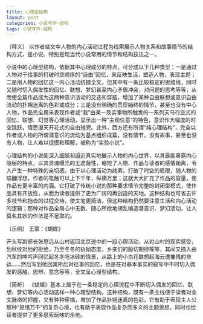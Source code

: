 ```yaml
---
title: 心理型结构
layout: post
categories: 小说写作-结构
tags: 小说写作-结构
---
```


〔释义〕 以作者或文中人物的内心活动过程为线索展示人物关系和故事情节的结构方式，是小说、特别是现当代小说常用的情节和结构技法之一。

小说中的心理型结构，依据其中心理成分的特点，可分成以下几种类型：一是通过人物对于往事的打破时空顺序的“自由”回忆，来反映生活，塑造人物，表现主题；二是用人物的回忆这一内心活动统摄全文，但其中有一条比较稳定的思维线，同时又随时切入偶发性的回忆、联想、梦幻甚至内心矛盾冲突，对问题的思考等等，从而使全篇作品成为这两种意识活动的交迭和穿插，增加了某种自由联想或意识自由流动的扑朔迷离的色彩或成分；三是没有明确的贯穿始终的情节，甚至也没有中心人物，作品完全用来表现作者或“我”由某一现实事物所触发的一系列天马行空式的回忆、联想、幻觉等心理活动，显示出一种“主观任意”的特色，意识作大幅度的时空跳跃，情思漫天开花式的自由驰骋。此外，西方还有所谓“纯心理结构”，完全以作者或人物的所谓潜意识的流动为基点组织成篇，没有情节，没有故事，甚至也没有人物，让人难以捉摸和理解，被称为“实验小说”。

心理结构的小说能深入细腻和逼近真实地展示人物的内心世界，以其最能暴露内心隐秘的特点，以其灵魂曝光的无遮蔽性，缩短了人物、作品与读者的感情距离，令人产生一种特殊的亲切感。由于以心理活动为线索，打破了时空的局限，随人物的联翩浮想，作者的笔触可以上下千年，纵横万里；这就大大扩充了作品的容量，使作品有更丰富的内涵。它打破了传统小说的那种要求情节完整的封闭型模式，使作品具有开放性，从而为读者提供了更为广阔的再创造的天地。这种结构也可省去许多枝节和拖沓的过程交待，使文笔更简洁。但这种结构仍然要注意生活和内心活动的逻辑；那种对作品全局心中无数、随心所欲地胡乱编造潜意识、梦幻活动，让人莫名其妙的作法是不足取的。

〔示例〕 王蒙：《蝴蝶》

开头写副部长张思远从山村返回北京途中的一段心理活动，从对山村的现实感受，到秋纹对他的拒绝，乃至冬冬的执拗态度，乡亲们的殷切期待等等，其间又插入由汽车的呻吟声回忆起冬冬吃冰砖的情景，从路上的小白花联想起海云遭摧残的命运……然后写到他回寓所后对往事的回忆，也是在对基本事实的叙写中不时切入偶发的感触、思辨、意念等等，全文呈心理型结构。

〔简析〕 《蝴蝶》基本上属于在一条稳定的心理流程中不断切入偶发的回忆、联想、梦幻等内心活动这样一种心理型结构，这种结构，既有一条主线便于读者对全文脉络的把握，又有种种穿插，增加了作品扑朔迷离的色彩，它有助于表现主人公那种“思绪万千”的复杂心境，也有助于表现作品复杂而多义的主题思想，同时也给读者提供了更多思索玩味的余地。 